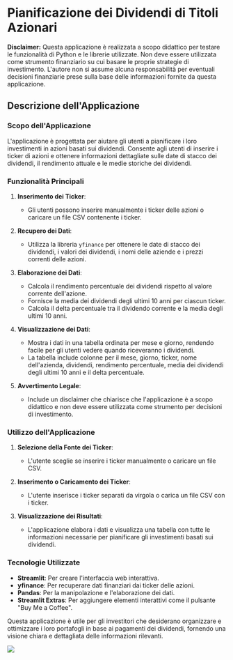 # Pianificazione dei Dividendi di Titoli Azionari

**Disclaimer:**
Questa applicazione è realizzata a scopo didattico per testare le funzionalità di Python e le librerie utilizzate. Non deve essere utilizzata come strumento finanziario su cui basare le proprie strategie di investimento. L'autore non si assume alcuna responsabilità per eventuali decisioni finanziarie prese sulla base delle informazioni fornite da questa applicazione.

## Descrizione dell'Applicazione

### Scopo dell'Applicazione
L'applicazione è progettata per aiutare gli utenti a pianificare i loro investimenti in azioni basati sui dividendi. Consente agli utenti di inserire i ticker di azioni e ottenere informazioni dettagliate sulle date di stacco dei dividendi, il rendimento attuale e le medie storiche dei dividendi.

### Funzionalità Principali
1. **Inserimento dei Ticker**:
   - Gli utenti possono inserire manualmente i ticker delle azioni o caricare un file CSV contenente i ticker.

2. **Recupero dei Dati**:
   - Utilizza la libreria `yfinance` per ottenere le date di stacco dei dividendi, i valori dei dividendi, i nomi delle aziende e i prezzi correnti delle azioni.

3. **Elaborazione dei Dati**:
   - Calcola il rendimento percentuale dei dividendi rispetto al valore corrente dell'azione.
   - Fornisce la media dei dividendi degli ultimi 10 anni per ciascun ticker.
   - Calcola il delta percentuale tra il dividendo corrente e la media degli ultimi 10 anni.

4. **Visualizzazione dei Dati**:
   - Mostra i dati in una tabella ordinata per mese e giorno, rendendo facile per gli utenti vedere quando riceveranno i dividendi.
   - La tabella include colonne per il mese, giorno, ticker, nome dell'azienda, dividendi, rendimento percentuale, media dei dividendi degli ultimi 10 anni e il delta percentuale.

5. **Avvertimento Legale**:
   - Include un disclaimer che chiarisce che l'applicazione è a scopo didattico e non deve essere utilizzata come strumento per decisioni di investimento.

### Utilizzo dell'Applicazione
1. **Selezione della Fonte dei Ticker**:
   - L'utente sceglie se inserire i ticker manualmente o caricare un file CSV.

2. **Inserimento o Caricamento dei Ticker**:
   - L'utente inserisce i ticker separati da virgola o carica un file CSV con i ticker.

3. **Visualizzazione dei Risultati**:
   - L'applicazione elabora i dati e visualizza una tabella con tutte le informazioni necessarie per pianificare gli investimenti basati sui dividendi.

### Tecnologie Utilizzate
- **Streamlit**: Per creare l'interfaccia web interattiva.
- **yfinance**: Per recuperare dati finanziari dai ticker delle azioni.
- **Pandas**: Per la manipolazione e l'elaborazione dei dati.
- **Streamlit Extras**: Per aggiungere elementi interattivi come il pulsante "Buy Me a Coffee".

Questa applicazione è utile per gli investitori che desiderano organizzare e ottimizzare i loro portafogli in base ai pagamenti dei dividendi, fornendo una visione chiara e dettagliata delle informazioni rilevanti.


<a href="https://www.buymeacoffee.com/firo"><img src="https://img.buymeacoffee.com/button-api/?text=Buy me a coffee&emoji=☕&slug=firo&button_colour=FFDD00&font_colour=000000&font_family=Cookie&outline_colour=000000&coffee_colour=ffffff" /></a>

